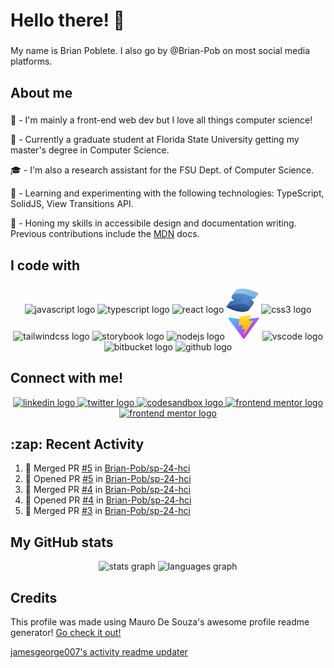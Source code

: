 <h1 align="left">Hello there! 👋</h1>

###

<p align="left">My name is Brian Poblete. I also go by @Brian-Pob on most social media platforms.</p>

###

<h2 align="left">About me</h2>

###

👀 - I'm mainly a front-end web dev but I love all things computer science!

🌱 - Currently a graduate student at Florida State University getting my master's degree in Computer Science.

🎓 - I'm also a research assistant for the FSU Dept. of Computer Science.

🧠 - Learning and experimenting with the following technologies: TypeScript, SolidJS, View Transitions API.

💙 - Honing my skills in accessibile design and documentation writing. Previous contributions include the [MDN](https://github.com/mdn/content) docs.

###

<h2 align="left">I code with</h2>

###

<div align="center">
  <img src="https://cdn.jsdelivr.net/gh/devicons/devicon/icons/javascript/javascript-original.svg" height="40" width="52" alt="javascript logo"  />
  <img src="https://cdn.jsdelivr.net/gh/devicons/devicon/icons/typescript/typescript-original.svg" height="40" width="52" alt="typescript logo"  />
  <img src="https://cdn.jsdelivr.net/gh/devicons/devicon/icons/react/react-original.svg" height="40" width="52" alt="react logo"  />
  <img src="https://raw.githubusercontent.com/devicons/devicon/develop/icons/solidjs/solidjs-original.svg" height="40" width="52" alt="solidjs logo"  />
  <img src="https://cdn.jsdelivr.net/gh/devicons/devicon/icons/css3/css3-original.svg" height="40" width="52" alt="css3 logo"  />
<img src="https://cdn.jsdelivr.net/gh/devicons/devicon@latest/icons/tailwindcss/tailwindcss-original.svg" height="40" width="52" alt="tailwindcss logo"  />
  <img src="https://cdn.jsdelivr.net/gh/devicons/devicon/icons/storybook/storybook-original.svg" height="40" width="52" alt="storybook logo"  />
  <img src="https://cdn.jsdelivr.net/gh/devicons/devicon/icons/nodejs/nodejs-original.svg" height="40" width="52" alt="nodejs logo"  />
  <img src="https://raw.githubusercontent.com/devicons/devicon/develop/icons/vitejs/vitejs-original.svg" height="40" width="52" alt="vitejs logo"  />
  <img src="https://cdn.jsdelivr.net/gh/devicons/devicon/icons/vscode/vscode-original.svg" height="40" width="52" alt="vscode logo"  />
  <img src="https://cdn.jsdelivr.net/gh/devicons/devicon/icons/bitbucket/bitbucket-original.svg" height="40" width="52" alt="bitbucket logo"  />
  <img src="https://cdn.jsdelivr.net/gh/devicons/devicon/icons/github/github-original.svg" height="40" width="52" alt="github logo"  />
</div>

###

<h2 align="left">Connect with me!</h2>

<div align="center">
  <a href="https://linkedin.com/in/brian-pob" target="_blank">
    <img src="https://raw.githubusercontent.com/maurodesouza/profile-readme-generator/master/src/assets/icons/social/linkedin/default.svg" width="52" height="40" alt="linkedin logo"  />
  </a>
  <a href="https://twitter.com/brianmpdotdev" target="_blank">
    <img src="https://raw.githubusercontent.com/maurodesouza/profile-readme-generator/master/src/assets/icons/social/twitter/default.svg" width="52" height="40" alt="twitter logo"  />
  </a>
  <a href="https://codesandbox.io/u/Brian-Pob" target="_blank">
    <img src="https://raw.githubusercontent.com/maurodesouza/profile-readme-generator/master/src/assets/icons/social/codesandbox/default.svg" width="52" height="40" alt="codesandbox logo"  />
  </a>
  <a href="https://www.frontendmentor.io/profile/Brian-Pob" target="_blank">
    <img src="https://www.frontendmentor.io/static/images/logo-mobile.svg" width="52" height="40" alt="frontend mentor logo"  />
  </a>
  <a href="https://dev.to/brianpob" target="_blank">
    <img src="https://dev-to-uploads.s3.amazonaws.com/uploads/logos/resized_logo_UQww2soKuUsjaOGNB38o.png" width="52" height="40" alt="frontend mentor logo"  />
  </a>
  
</div>

###

<h2 align="left">:zap: Recent Activity</h2>

<!--START_SECTION:activity-->
1. 🎉 Merged PR [#5](https://github.com/Brian-Pob/sp-24-hci/pull/5) in [Brian-Pob/sp-24-hci](https://github.com/Brian-Pob/sp-24-hci)
2. 💪 Opened PR [#5](https://github.com/Brian-Pob/sp-24-hci/pull/5) in [Brian-Pob/sp-24-hci](https://github.com/Brian-Pob/sp-24-hci)
3. 🎉 Merged PR [#4](https://github.com/Brian-Pob/sp-24-hci/pull/4) in [Brian-Pob/sp-24-hci](https://github.com/Brian-Pob/sp-24-hci)
4. 💪 Opened PR [#4](https://github.com/Brian-Pob/sp-24-hci/pull/4) in [Brian-Pob/sp-24-hci](https://github.com/Brian-Pob/sp-24-hci)
5. 🎉 Merged PR [#3](https://github.com/Brian-Pob/sp-24-hci/pull/3) in [Brian-Pob/sp-24-hci](https://github.com/Brian-Pob/sp-24-hci)
<!--END_SECTION:activity-->

###

<h2 align="left">My GitHub stats</h2>

<div align="center">
  <img src="https://github-readme-stats.vercel.app/api?username=Brian-Pob&hide_title=false&hide_rank=false&show_icons=true&include_all_commits=true&count_private=true&disable_animations=false&locale=en&hide_border=false&order=1" height="150" alt="stats graph"  />
  <img src="https://github-readme-stats.vercel.app/api/top-langs?username=Brian-Pob&locale=en&hide_title=false&layout=compact&card_width=320&langs_count=5&hide_border=false&order=2" height="150" alt="languages graph"  />
<!--   <img src="https://streak-stats.demolab.com/?user=Brian-Pob" height="150" alt="languages graph"  /> -->
</div>

###

<h2 align="left">Credits</h2>

This profile was made using Mauro De Souza's awesome profile readme generator! [Go check it out!](https://github.com/maurodesouza/profile-readme-generator)

[jamesgeorge007's activity readme updater](https://github.com/jamesgeorge007/github-activity-readme)

<!-- [DenverCoder1's GitHub streak stats](https://github.com/DenverCoder1/github-readme-streak-stats) -->

###
